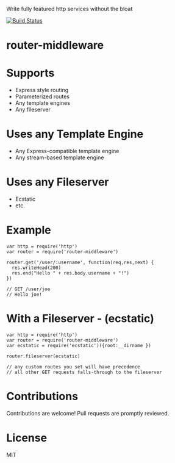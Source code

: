 Write fully featured http services without the bloat

[![Build Status](https://travis-ci.org/rook2pawn/router-middleware.svg?branch=master)](https://travis-ci.org/rook2pawn/router-middleware)

router-middleware
=================

Supports
========
* Express style routing
* Parameterized routes
* Any template engines 
* Any fileserver
    
Uses any Template Engine
========================
* Any Express-compatible template engine
* Any stream-based template engine

Uses any Fileserver
===================
* Ecstatic
* etc.

Example
=======
    var http = require('http')
    var router = require('router-middleware')

    router.get('/user/:username', function(req,res,next) {
      res.writeHead(200)
      res.end("Hello " + res.body.username + "!")
    })    
 
    // GET /user/joe
    // Hello joe!

With a Fileserver - (ecstatic)
=============================
    var http = require('http')
    var router = require('router-middleware')
    var ecstatic = require('ecstatic')({root:__dirname })

    router.fileserver(ecstatic)

    // any custom routes you set will have precedence 
    // all other GET requests falls-through to the fileserver


Contributions
=============

Contributions are welcome! Pull requests are promptly reviewed.


License
=======

MIT
